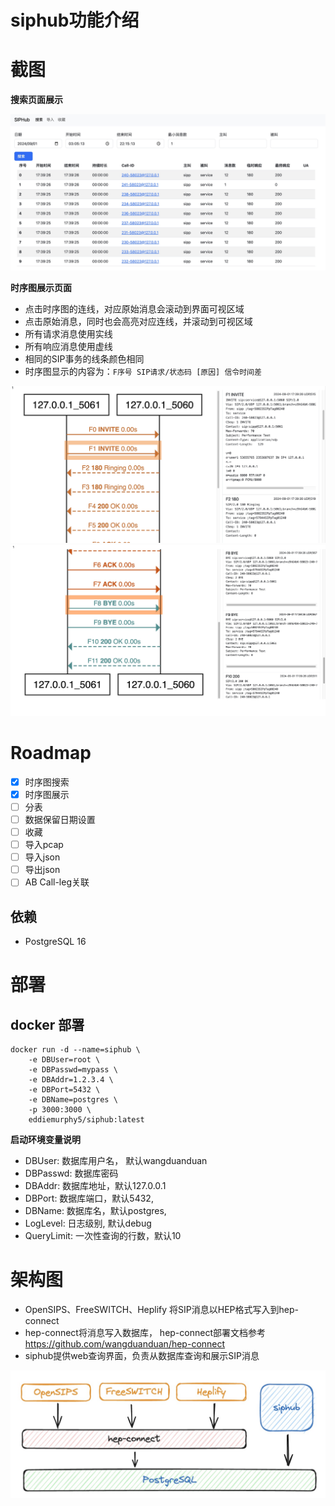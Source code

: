 # siphub功能介绍


# 截图

**搜索页面展示**

![](docs/img/search.jpg)


**时序图展示页面**

- 点击时序图的连线，对应原始消息会滚动到界面可视区域
- 点击原始消息，同时也会高亮对应连线，并滚动到可视区域
- 所有请求消息使用实线
- 所有响应消息使用虚线
- 相同的SIP事务的线条颜色相同
- 时序图显示的内容为：`F序号 SIP请求/状态码 [原因] 信令时间差`

![](docs/img/flow.jpg)
![](docs/img/flow2.jpg)


# Roadmap

- [x] 时序图搜索
- [x] 时序图展示
- [ ] 分表
- [ ] 数据保留日期设置
- [ ] 收藏
- [ ] 导入pcap
- [ ] 导入json
- [ ] 导出json
- [ ] AB Call-leg关联

## 依赖

- PostgreSQL 16

# 部署

## docker 部署

```shell
docker run -d --name=siphub \
    -e DBUser=root \
    -e DBPasswd=mypass \
    -e DBAddr=1.2.3.4 \
    -e DBPort=5432 \
    -e DBName=postgres \
    -p 3000:3000 \
    eddiemurphy5/siphub:latest
```

**启动环境变量说明**

- DBUser: 数据库用户名， 默认wangduanduan
- DBPasswd: 数据库密码
- DBAddr: 数据库地址，默认127.0.0.1
- DBPort: 数据库端口，默认5432,
- DBName: 数据库名，默认postgres,
- LogLevel: 日志级别, 默认debug
- QueryLimit: 一次性查询的行数，默认10


# 架构图

- OpenSIPS、FreeSWITCH、Heplify 将SIP消息以HEP格式写入到hep-connect
- hep-connect将消息写入数据库， hep-connect部署文档参考 https://github.com/wangduanduan/hep-connect 
- siphub提供web查询界面，负责从数据库查询和展示SIP消息

![](docs/img/arch.jpg)